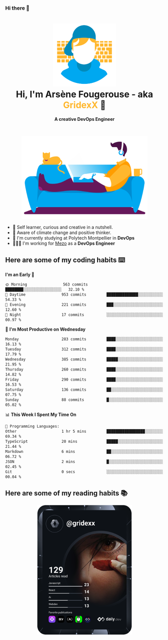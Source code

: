 ### Hi there 👋

<!--
**GridexX/gridexx** is a ✨ _special_ ✨ repository because its `README.md` (this file) appears on your GitHub profile.

Here are some ideas to get you started:

- 🔭 I’m currently working on ...
- 🌱 I’m currently learning ...
- 👯 I’m looking to collaborate on ...
- 🤔 I’m looking for help with ...
- 💬 Ask me about ...
- 📫 How to reach me: ...
- 😄 Pronouns: ...
- ⚡ Fun fact: ...
-->


<!-- Header -->
<h1 align="center">
  <img src="./images/user_profile.png" width="200">
  <br>
  Hi, I'm Arsène Fougerouse - aka <span style="color:#ffb72e">GridexX</span> 👋
</h1>


<p align="center">
  <b>A creative DevOps Engineer </b>
</p>
<br/>
<p align="center">
  <img src="./images/man_couch.png" width="400">
</p>

- 🎨 Self learner, curious and creative in a nutshell. 
- 🌱 Aware of climate change and positive thinker.
- 📕 I'm currently studying at Polytech Montpellier in **DevOps**
- 👨🏻‍💻 I'm working for [Mezo](https://meso-lr.umontpellier.fr/) as a **DevOps Engineer**


## Here are some of my coding habits ⌨️

<!-- Add a section about tech and Ops stack
  Like this one : https://github.com/Xanthus58#-tech-stack
-->
<!--START_SECTION:waka-->
**I'm an Early 🐤** 

```text
🌞 Morning                563 commits         ████████░░░░░░░░░░░░░░░░░   32.10 % 
🌆 Daytime                953 commits         ██████████████░░░░░░░░░░░   54.33 % 
🌃 Evening                221 commits         ███░░░░░░░░░░░░░░░░░░░░░░   12.60 % 
🌙 Night                  17 commits          ░░░░░░░░░░░░░░░░░░░░░░░░░   00.97 % 
```
📅 **I'm Most Productive on Wednesday** 

```text
Monday                   283 commits         ████░░░░░░░░░░░░░░░░░░░░░   16.13 % 
Tuesday                  312 commits         ████░░░░░░░░░░░░░░░░░░░░░   17.79 % 
Wednesday                385 commits         █████░░░░░░░░░░░░░░░░░░░░   21.95 % 
Thursday                 260 commits         ████░░░░░░░░░░░░░░░░░░░░░   14.82 % 
Friday                   290 commits         ████░░░░░░░░░░░░░░░░░░░░░   16.53 % 
Saturday                 136 commits         ██░░░░░░░░░░░░░░░░░░░░░░░   07.75 % 
Sunday                   88 commits          █░░░░░░░░░░░░░░░░░░░░░░░░   05.02 % 
```


📊 **This Week I Spent My Time On** 

```text
💬 Programming Languages: 
Other                    1 hr 5 mins         █████████████████░░░░░░░░   69.34 % 
TypeScript               20 mins             █████░░░░░░░░░░░░░░░░░░░░   21.44 % 
Markdown                 6 mins              ██░░░░░░░░░░░░░░░░░░░░░░░   06.72 % 
JSON                     2 mins              █░░░░░░░░░░░░░░░░░░░░░░░░   02.45 % 
Git                      0 secs              ░░░░░░░░░░░░░░░░░░░░░░░░░   00.04 % 
```


<!--END_SECTION:waka-->

## Here are some of my reading habits 📚
<div  align="center">
  <img src="./images/devcard.svg" width="300">
</div>
